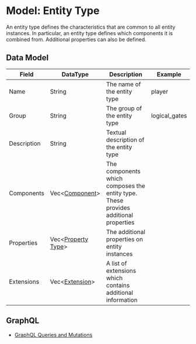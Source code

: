 # Model: Entity Type

An entity type defines the characteristics that are common to all entity instances. In particular, an entity type
defines which components it is combined from. Additional properties can also be defined.

## Data Model

| Field       | DataType                                       | Description                                                                         | Example       |
|-------------|------------------------------------------------|-------------------------------------------------------------------------------------|---------------|
| Name        | String                                         | The name of the entity type                                                         | player        |
| Group       | String                                         | The group of the entity type                                                        | logical_gates |
| Description | String                                         | Textual description of the entity type                                              |               |
| Components  | Vec<[Component](./Model_Component.md)>         | The components which composes the entity type. These provides additional properties |               |
| Properties  | Vec<[Property Type](./Model_Property_Type.md)> | The additional properties on entity instances                                       |               |
| Extensions  | Vec<[Extension](./Model_Extension.md)>         | A list of extensions which contains additional information                          |               |

## GraphQL

* [GraphQL Queries and Mutations](./GraphQL_API_Entity_Types.md)
